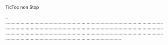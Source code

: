 TicToc non Stop

..
...............................................................................................................................................................................................................................................................................................................................................................................................................................................................................